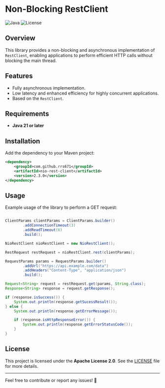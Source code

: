 # Non-Blocking RestClient

![Java](https://img.shields.io/badge/Java-21+-blue) ![License](https://img.shields.io/badge/License-Apache_2.0-blue.svg)

## Overview

This library provides a non-blocking and asynchronous implementation of `RestClient`, enabling applications to perform efficient HTTP calls without blocking the main thread.

## Features
- Fully asynchronous implementation.
- Low latency and enhanced efficiency for highly concurrent applications.
- Based on the `RestClient`.

## Requirements
- **Java 21 or later**

## Installation
Add the dependency to your Maven project:
```xml
<dependency>
    <groupId>com.github.rrs671</groupId>
    <artifactId>nio-rest-client</artifactId>
    <version>2.3.0</version>
</dependency>
```

## Usage
Example usage of the library to perform a GET request:

```java

ClientParams clientParams = ClientParams.builder()
        .addConnectionTimeout(3)
        .addReadTimeout(6)
        .build();

NioRestClient nioRestClient = new NioRestClient();

RestRequest restRequest = nioRestClient.rest(clientParams);

RequestParams params = RequestParams.builder()
        .addUrl("https://api.example.com/data")
        .addHeaders("Content-Type", "application/json")
        .build();

Request<String> request = restRequest.get(params, String.class);
Response<String> response = request.getResponse();

if (response.isSuccess()) {
    System.out.println(response.getSucessResult());
} else {
    System.out.println(response.getErrorMessage());

    if (response.isHttpResponseError()) {
        System.out.println(response.getErrorStatusCode());
    }
}

```

## License
This project is licensed under the **Apache License 2.0**. See the [LICENSE](LICENSE) file for more details.

---

Feel free to contribute or report any issues! 🚀

